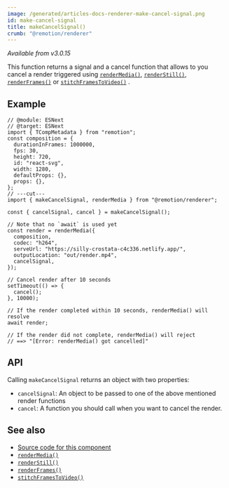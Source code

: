 ```yaml
---
image: /generated/articles-docs-renderer-make-cancel-signal.png
id: make-cancel-signal
title: makeCancelSignal()
crumb: "@remotion/renderer"
---
```


_Available from v3.0.15_

This function returns a signal and a cancel function that allows to you cancel a render triggered using [`renderMedia()`](/docs/renderer/render-media), [`renderStill()`](/docs/renderer/render-still), [`renderFrames()`](/docs/renderer/render-frames) or [`stitchFramesToVideo()`](/docs/renderer/stitch-frames-to-video)
.

## Example

```tsx twoslash
// @module: ESNext
// @target: ESNext
import { TCompMetadata } from "remotion";
const composition = {
  durationInFrames: 1000000,
  fps: 30,
  height: 720,
  id: "react-svg",
  width: 1280,
  defaultProps: {},
  props: {},
};
// ---cut---
import { makeCancelSignal, renderMedia } from "@remotion/renderer";

const { cancelSignal, cancel } = makeCancelSignal();

// Note that no `await` is used yet
const render = renderMedia({
  composition,
  codec: "h264",
  serveUrl: "https://silly-crostata-c4c336.netlify.app/",
  outputLocation: "out/render.mp4",
  cancelSignal,
});

// Cancel render after 10 seconds
setTimeout(() => {
  cancel();
}, 10000);

// If the render completed within 10 seconds, renderMedia() will resolve
await render;

// If the render did not complete, renderMedia() will reject
// ==> "[Error: renderMedia() got cancelled]"
```

## API

Calling `makeCancelSignal` returns an object with two properties:

- `cancelSignal`: An object to be passed to one of the above mentioned render functions
- `cancel`: A function you should call when you want to cancel the render.

## See also

- [Source code for this component](https://github.com/remotion-dev/remotion/blob/main/packages/renderer/src/make-cancel-signal.ts)
- [`renderMedia()`](/docs/renderer/render-media)
- [`renderStill()`](/docs/renderer/render-still)
- [`renderFrames()`](/docs/renderer/render-frames)
- [`stitchFramesToVideo()`](/docs/renderer/stitch-frames-to-video)
